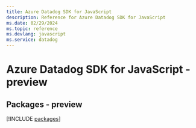 ```yaml
---
title: Azure Datadog SDK for JavaScript
description: Reference for Azure Datadog SDK for JavaScript
ms.date: 02/29/2024
ms.topic: reference
ms.devlang: javascript
ms.service: datadog
---
```

# Azure Datadog SDK for JavaScript - preview
## Packages - preview
[!INCLUDE [packages](datadog-index.md)]